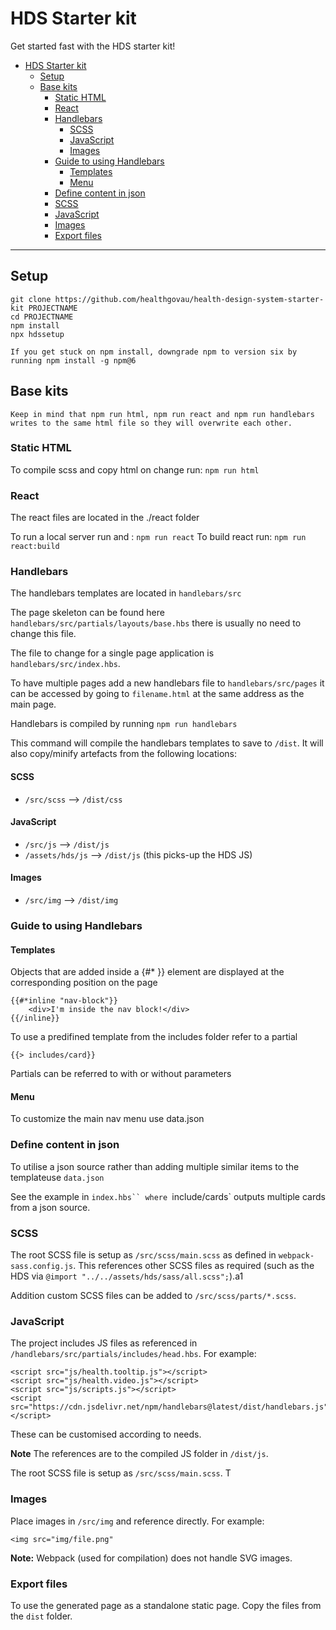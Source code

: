 # HDS Starter kit

Get started fast with the HDS starter kit!

- [HDS Starter kit](#hds-starter-kit)
  - [Setup](#setup)
  - [Base kits](#base-kits)
    - [Static HTML](#static-html)
    - [React](#react)
    - [Handlebars](#handlebars)
      - [SCSS](#scss)
      - [JavaScript](#javascript)
      - [Images](#images)
    - [Guide to using Handlebars](#guide-to-using-handlebars)
      - [Templates](#templates)
      - [Menu](#menu)
    - [Define content in json](#define-content-in-json)
    - [SCSS](#scss-1)
    - [JavaScript](#javascript-1)
    - [Images](#images-1)
    - [Export files](#export-files)

---

## Setup

    git clone https://github.com/healthgovau/health-design-system-starter-kit PROJECTNAME
    cd PROJECTNAME
    npm install
    npx hdssetup

    If you get stuck on npm install, downgrade npm to version six by running npm install -g npm@6

## Base kits

    Keep in mind that npm run html, npm run react and npm run handlebars writes to the same html file so they will overwrite each other.

### Static HTML

To compile scss and copy html on change run: `npm run html`

### React

The react files are located in the ./react folder

To run a local server run and : `npm run react`
To build react run: `npm run react:build`

### Handlebars

The handlebars templates are located in `handlebars/src`

The page skeleton can be found here `handlebars/src/partials/layouts/base.hbs` there is usually no need to change this file.

The file to change for a single page application is `handlebars/src/index.hbs`.

To have multiple pages add a new handlebars file to `handlebars/src/pages` it can be accessed by going to `filename.html` at the same address as the main page.

Handlebars is compiled by running `npm run handlebars`

This command will compile the handlebars templates to save to `/dist`. It will also copy/minify artefacts from the following locations:

#### SCSS

- `/src/scss` --> `/dist/css`

#### JavaScript

- `/src/js` --> `/dist/js`
- `/assets/hds/js` --> `/dist/js` (this picks-up the HDS JS)

#### Images

- `/src/img` --> `/dist/img`

### Guide to using Handlebars

#### Templates

Objects that are added inside a {#\* }} element are displayed at the corresponding position on the page

    {{#*inline "nav-block"}}
        <div>I'm inside the nav block!</div>
    {{/inline}}

To use a predifined template from the includes folder refer to a partial

    {{> includes/card}}

Partials can be referred to with or without parameters

#### Menu

To customize the main nav menu use data.json

### Define content in json

To utilise a json source rather than adding multiple similar items to the templateuse `data.json`

See the example in ` index.hbs`` where  `include/cards` outputs multiple cards from a json source.

### SCSS

The root SCSS file is setup as `/src/scss/main.scss` as defined in `webpack-sass.config.js`. This references other SCSS files as required (such as the HDS via `@import "../../assets/hds/sass/all.scss";`).a1

Addition custom SCSS files can be added to `/src/scss/parts/*.scss`.

### JavaScript

The project includes JS files as referenced in `/handlebars/src/partials/includes/head.hbs`. For example:

```
<script src="js/health.tooltip.js"></script>
<script src="js/health.video.js"></script>
<script src="js/scripts.js"></script>
<script src="https://cdn.jsdelivr.net/npm/handlebars@latest/dist/handlebars.js"></script>
```

These can be customised according to needs.

**Note** The references are to the compiled JS folder in `/dist/js`.

The root SCSS file is setup as `/src/scss/main.scss`. T

### Images

Place images in `/src/img` and reference directly. For example:

```
<img src="img/file.png"
```

**Note:** Webpack (used for compilation) does not handle SVG images.

### Export files

To use the generated page as a standalone static page. Copy the files from the `dist` folder.
